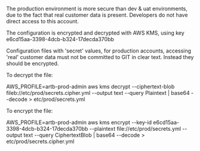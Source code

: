 The production environment is more secure than dev & uat environments, due to the fact that real customer data is present. Developers do not have direct access to this account.

The configuration is encrypted and decrypted with AWS KMS, using key e6cd15aa-3398-4dcb-b324-17decda370bb

Configuration files with 'secret' values, for production accounts, accessing 'real' customer data must not be committed to GIT in clear text. Instead they should be encrypted.

To decrypt the file:

AWS_PROFILE=artb-prod-admin aws kms decrypt --ciphertext-blob fileb://etc/prod/secrets.cipher.yml --output text --query Plaintext | base64 --decode > etc/prod/secrets.yml

To encrypt the file:

AWS_PROFILE=artb-prod-admin aws kms encrypt --key-id e6cd15aa-3398-4dcb-b324-17decda370bb --plaintext file://etc/prod/secrets.yml --output text --query CiphertextBlob | base64 --decode > etc/prod/secrets.cipher.yml

